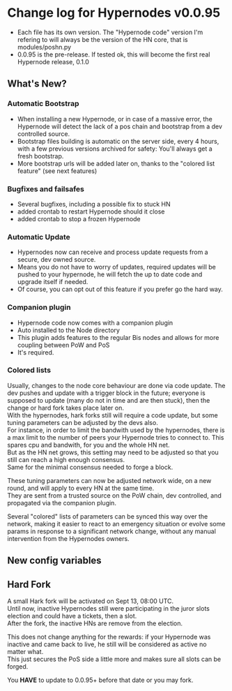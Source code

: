 # Change log for Hypernodes v0.0.95

- Each file has its own version. The "Hypernode code" version I'm refering to will always be the version of the HN core, that is modules/poshn.py
- 0.0.95 is the pre-release. If tested ok, this will become the first real Hypernode release, 0.1.0

## What's New?

### Automatic Bootstrap

- When installing a new Hypernode, or in case of a massive error, the Hypernode will detect the lack of a pos chain and bootstrap from a dev controlled source.
- Bootstrap files building is automatic on the server side, every 4 hours, with a few previous versions archived for safety: You'll always get a fresh bootstrap.
- More bootstrap urls will be added later on, thanks to the "colored list feature" (see next features)

### Bugfixes and failsafes

- Several bugfixes, including a possible fix to stuck HN
- added crontab to restart Hypernode should it close
- added crontab to stop a frozen Hypernode

### Automatic Update

- Hypernodes now can receive and process update requests from a secure, dev owned source.
- Means you do not have to worry of updates, required updates will be pushed to your hypernode, he will fetch the up to date code and upgrade itself if needed.
- Of course, you can opt out of this feature if you prefer go the hard way.

### Companion plugin

- Hypernode code now comes with a companion plugin
- Auto installed to the Node directory
- This plugin adds features to the regular Bis nodes and allows for more coupling between PoW and PoS
- It's required.

### Colored lists

Usually, changes to the node core behaviour are done via code update. The dev pushes and update with a trigger block in the future; everyone is supposed to update (many do not in time and are then stuck), then the change or hard fork takes place later on.  
With the hypernodes, hark forks still will require a code update, but some tuning parameters can be adjusted by the devs also.  
For instance, in order to limit the bandwith used by the hypernodes, there is a max limit to the number of peers your Hypernode tries to connect to. This spares cpu and bandwith, for you and the whole HN net.  
But as the HN net grows, this setting may need to be adjusted so that you still can reach a high enough consensus.  
Same for the minimal consensus needed to forge a block.

These tuning parameters can now be adjusted network wide, on a new round, and will apply to every HN at the same time.  
They are sent from a trusted source on the PoW chain, dev controlled, and propagated via the companion plugin.

Several "colored" lists of parameters can be synced this way over the network, making it easier to react to an emergency situation or evolve some params in response to a significant network change, without any manual intervention from the Hypernodes owners.

## New config variables




## Hard Fork
A small Hark fork will be activated on Sept 13, 08:00 UTC.  
Until now, inactive Hypernodes still were participating in the juror slots election and could have a tickets, then a slot.  
After the fork, the inactive HNs are remove from the election.  

This does not change anything for the rewards: if your Hypernode was inactive and came back to live, he still will be considered as active no matter what.  
This just secures the PoS side a little more and makes sure all slots can be forged.

You **HAVE** to update to 0.0.95+ before that date or you may fork.

### 

